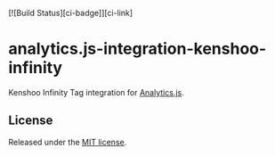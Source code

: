 [![Build Status][ci-badge]][ci-link]
# analytics.js-integration-kenshoo-infinity

Kenshoo Infinity Tag integration for [Analytics.js][].

## License

Released under the [MIT license](LICENSE).


[Analytics.js]: https://segment.com/docs/libraries/analytics.js/
